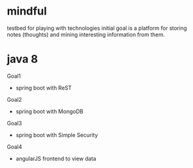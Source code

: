 # mindful
testbed for playing with technologies
initial goal is a platform for storing notes (thoughts) and mining interesting information from them.

# java 8

Goal1
- spring boot with ReST

Goal2
- spring boot with MongoDB

Goal3
- spring boot with Simple Security

Goal4
- angularJS frontend to view data


